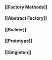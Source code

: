#### [[Factory Methode]]
#### [[Abstract Factory]]
#### [[Builder]]
#### [[Prototype]]
#### [[Singleton]]
